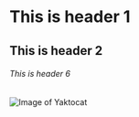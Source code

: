 # This is header 1
## This is header 2
###### This is header 6
![Image of Yaktocat](https://octodex.github.com/images/yaktocat.png)
